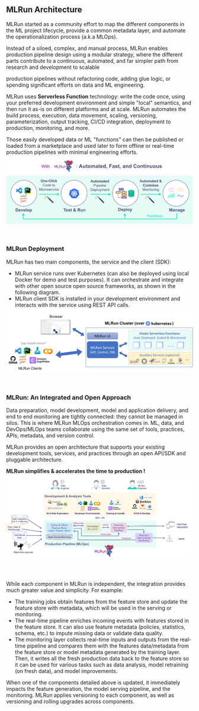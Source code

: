 
<a id="architecture"></a>
## MLRun Architecture

MLRun started as a community effort to map the different components in the ML project lifecycle, provide a common metadata layer, and automate the operationalization process (a.k.a MLOps).
 
Instead of a siloed, complex, and manual process, MLRun enables production pipeline design using a modular strategy, 
where the different parts contribute to a continuous, automated, and far simpler path from research and development to scalable 

production pipelines without refactoring code, adding glue logic, or spending significant efforts on data and ML engineering.

MLRun uses **Serverless Function** technology: write the code once, using your preferred development environment and 
simple "local" semantics, and then run it as-is on different platforms and at scale. MLRun automates the build process, execution, 
data movement, scaling, versioning, parameterization, output tracking, CI/CD integration, deployment to production, monitoring, and more. 

Those easily developed data or ML "functions" can then be published or loaded from a marketplace and used later to form offline or real-time 
production pipelines with minimal engineering efforts.

<p align="center"><img src="_static/images/mlrun-flow.png" alt="mlrun-flow" width="600"/></p><br>


### MLRun Deployment

MLRun has two main components, the service and the client (SDK):

- MLRun service runs over Kubernetes (can also be deployed using local Docker for demo and test purposes). It can orchestrate and integrate with other open source open source frameworks, as shown in the following diagram. 
- MLRun client SDK is installed in your development environment and interacts with the service using REST API calls. 

<p align="center"><img src="_static/images/mlrun-cluster.png" alt="mlrun-flow" width="600"/></p><br>


### MLRun: An Integrated and Open Approach

Data preparation, model development, model and application delivery, and end to end monitoring are tightly connected: 
they cannot be managed in silos. This is where MLRun MLOps orchestration comes in. ML, data, and DevOps/MLOps teams 
collaborate using the same set of tools, practices, APIs, metadata, and version control.

MLRun provides an open architecture that supports your existing development tools, services, and practices through an open API/SDK and pluggable architecture. 

<b>MLRun simplifies & accelerates the time to production !</b>

<img src="_static/images/pipeline.png" alt="pipeline"/>

<br><br>

While each component in MLRun is independent, the integration provides much greater value and simplicity. For example:
- The training jobs obtain features from the feature store and update the feature store with metadata, which will be used in the serving or monitoring.
- The real-time pipeline enriches incoming events with features stored in the feature store. It can also use feature metadata (policies, statistics, schema, etc.) to impute missing data or validate data quality.
- The monitoring layer collects real-time inputs and outputs from the real-time pipeline and compares them with the features data/metadata from the feature store or model metadata generated by the training layer. Then, it writes all the fresh production data back to the feature store so it can be used for various tasks such as data analysis, model retraining (on fresh data), and model improvements.

When one of the components detailed above is updated, it immediately impacts the feature generation, the model serving pipeline, and the monitoring. MLRun applies versioning to each component, as well as versioning and rolling upgrades across components.


